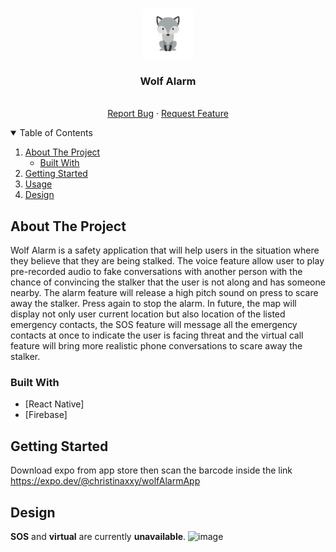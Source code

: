 <!-- PROJECT LOGO -->
<br />
<p align="center">
  <a href="https://github.com/xxychristina/wolfAlarm">
    <img src="assets/logo.png" alt="Logo" width="80" height="80">
  </a>

  <h3 align="center">Wolf Alarm</h3>

  <p align="center">
    <br />
    <a href="https://github.com/xxychristina/wolfAlarm/issues">Report Bug</a>
    ·
    <a href="https://github.com/xxychristina/wolfAlarm/issues">Request Feature</a>
  </p>
</p>



<!-- TABLE OF CONTENTS -->
<details open="open">
  <summary>Table of Contents</summary>
  <ol>
    <li>
      <a href="#about-the-project">About The Project</a>
      <ul>
        <li><a href="#built-with">Built With</a></li>
      </ul>
    </li>
    <li>
      <a href="#getting-started">Getting Started</a>
    </li>
    <li><a href="#usage">Usage</a></li>
    <li><a href="#design">Design</a></li>
  </ol>
</details>

<!-- ABOUT THE PROJECT -->
## About The Project

Wolf Alarm is a safety application that will help users in the situation where they believe that they are being stalked. The voice feature allow user to play pre-recorded audio to fake conversations with another person with the chance of convincing the stalker that the user is not along and has someone nearby. The alarm feature will release a high pitch sound on press to scare away the stalker. Press again to stop the alarm. In future, the map will display not only user current location but also location of the listed emergency contacts, the SOS feature will message all the emergency contacts at once to indicate the user is facing threat and the virtual call feature will bring more realistic phone conversations to scare away the stalker. 

### Built With

* [React Native]
* [Firebase]

<!-- GETTING STARTED -->
## Getting Started

Download expo from app store then scan the barcode inside the link https://expo.dev/@christinaxxy/wolfAlarmApp

<!-- USAGE EXAMPLES -->
## Design
**SOS** and **virtual** are currently **unavailable**.
![image](https://user-images.githubusercontent.com/31809873/132990029-9dc288ab-d256-49c4-b478-af9ccef9c597.png)
